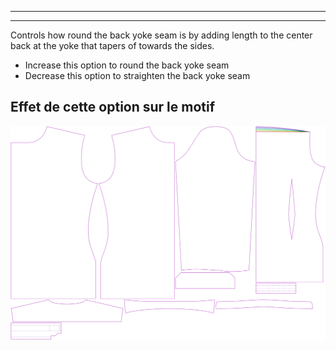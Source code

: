 ***

***

Controls how round the back yoke seam is by adding length to the center back at the yoke that tapers of towards the sides.

-   Increase this option to round the back yoke seam
-   Decrease this option to straighten the back yoke seam

## Effet de cette option sur le motif

![This image shows the effect of this option by superimposing several variants that have a different value for this option](simon_roundback_sample.svg "Effect of this option on the pattern")
